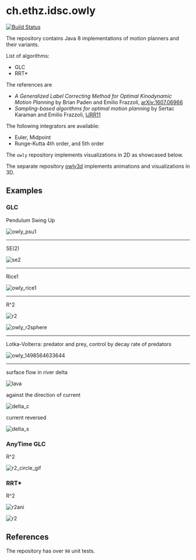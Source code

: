 # ch.ethz.idsc.owly

<a href="https://travis-ci.org/idsc-frazzoli/owly"><img src="https://travis-ci.org/idsc-frazzoli/owly.svg?branch=master" alt="Build Status"></a>

The repository contains Java 8 implementations of motion planners and their variants.

List of algorithms:

* GLC
* RRT*

The references are

* *A Generalized Label Correcting Method for Optimal Kinodynamic Motion Planning*
by Brian Paden and Emilio Frazzoli, 
[arXiv:1607.06966](https://arxiv.org/abs/1607.06966)
* *Sampling-based algorithms for optimal motion planning*
by Sertac Karaman and Emilio Frazzoli,
[IJRR11](http://ares.lids.mit.edu/papers/Karaman.Frazzoli.IJRR11.pdf)

The following integrators are available:

* Euler, Midpoint
* Runge-Kutta 4th order, and 5th order 

The `owly` repository implements visualizations in 2D as showcased below.

The separate repository [owly3d](https://github.com/idsc-frazzoli/owly3d) implements animations and visualizations in 3D.


## Examples

### GLC

Pendulum Swing Up

![owly_psu1](https://user-images.githubusercontent.com/4012178/27012135-8979aae6-4eca-11e7-815e-95dd9b9ee0ea.png)

---

SE(2)

![se2](https://cloud.githubusercontent.com/assets/4012178/25422502/5b00be4e-2a61-11e7-8798-08fcd8f44658.png)

---

Rice1

![owly_rice1](https://user-images.githubusercontent.com/4012178/27012136-8979beaa-4eca-11e7-880f-7274c807c2b8.png)

---

R^2

![r2](https://cloud.githubusercontent.com/assets/4012178/25473192/c7cdd192-2b2e-11e7-8c9e-72d88d6723d3.png)

![owly_r2sphere](https://user-images.githubusercontent.com/4012178/27012137-897c3702-4eca-11e7-9665-72ffb87136ac.png)

---

Lotka-Volterra: predator and prey, control by decay rate of predators

![owly_1498564633644](https://user-images.githubusercontent.com/4012178/27586449-a90c1fc4-5b40-11e7-975b-9015f89ccfa3.png)

---

surface flow in river delta

![lava](https://cloud.githubusercontent.com/assets/4012178/26282194/6855b6d0-3e0c-11e7-92be-cb0ad99e3b8a.gif)

against the direction of current

![delta_c](https://cloud.githubusercontent.com/assets/4012178/26282183/3f750392-3e0c-11e7-95c6-2645545dbbc2.gif)

current reversed

![delta_s](https://cloud.githubusercontent.com/assets/4012178/26282191/59dafa84-3e0c-11e7-9602-2ece6f417bc1.gif)

### AnyTime GLC

R^2

![r2_circle_gif](https://user-images.githubusercontent.com/6703495/27226674-6a78071c-52a0-11e7-948c-7a12af42a7c1.gif)

### RRT*

R^2

![r2ani](https://cloud.githubusercontent.com/assets/4012178/26282173/06dccee8-3e0c-11e7-930f-fedab34fe396.gif)

![r2](https://cloud.githubusercontent.com/assets/4012178/26045794/16bd0a54-394c-11e7-9d11-19558bc3be88.png)

## References

The repository has over `90` unit tests.
